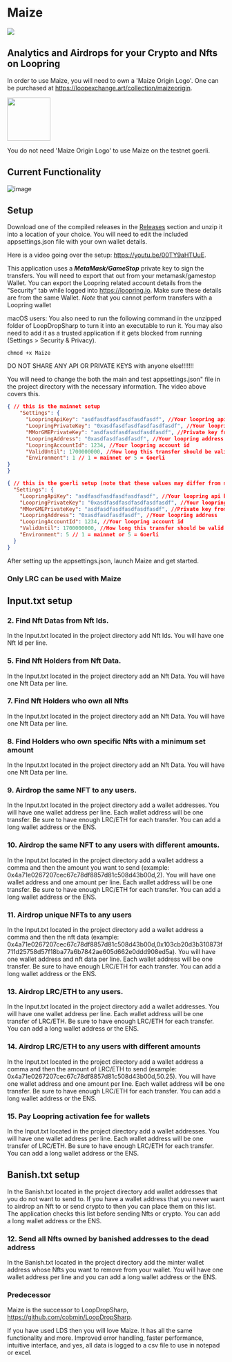 # Maize
![](https://user-images.githubusercontent.com/97369738/205774544-2b875df8-fa70-4a44-8184-50bd55af25d7.png)

## Analytics and Airdrops for your Crypto and Nfts on Loopring

In order to use Maize, you will need to own a 'Maize Origin Logo'. One can be purchased at https://loopexchange.art/collection/maizeorigin.

<img src="https://user-images.githubusercontent.com/97369738/206356200-491b3771-61f2-41c8-af85-3f2c308f0aaa.png" width="100" height="100" />

You do not need 'Maize Origin Logo' to use Maize on the testnet goerli.

## Current Functionality 
![image](https://user-images.githubusercontent.com/97369738/212672369-695db36b-00fe-4942-9729-84f19dda9fbd.png)

## Setup

Download one of the compiled releases in the [Releases](https://github.com/cobmin/maize/releases) section and unzip it into a location of your choice. You will need to edit the included appsettings.json file with your own wallet details. 

Here is a video going over the setup: https://youtu.be/00TY9aHTUuE.

This application uses a ***MetaMask/GameStop*** private key to sign the transfers. You will need to export that out from your metamask/gamestop Wallet. You can export the Loopring related account details from the "Security" tab while logged into https://loopring.io. Make sure these details are from the same Wallet. *Note* that you cannot perform transfers with a Loopring wallet

macOS users: You also need to run the following command in the unzipped folder of LoopDropSharp to turn it into an executable to run it. You may also need to add it as a trusted application if it gets blocked from running (Settings > Security & Privacy).

```
chmod +x Maize
```
DO NOT SHARE ANY API OR PRIVATE KEYS with anyone else!!!!!!! 

You will need to change the both the main and test appsettings.json" file in the project directory with the necessary information. The video above covers this. 

```json
{ // this is the mainnet setup
    "Settings": {
      "LoopringApiKey": "asdfasdfasdfasdfasdfasdf", //Your loopring api key.  DO NOT SHARE THIS AT ALL. FLOWERS INFORMATION
      "LoopringPrivateKey": "0xasdfasdfasdfasdfasdfasdf", //Your loopring private key.  DO NOT SHARE THIS AT ALL.
      "MMorGMEPrivateKey": "asdfasdfasdfasdfasdfasdf", //Private key from metamask. DO NOT SHARE THIS AT ALL.: null,
      "LoopringAddress": "0xasdfasdfasdfasdf", //Your loopring address
      "LoopringAccountId": 1234, //Your loopring account id
      "ValidUntil": 1700000000, //How long this transfer should be valid for. Shouldn't have to change this value
      "Environment": 1 // 1 = mainnet or 5 = Goerli
}
}

{ // this is the goerli setup (note that these values may differ from mainnet)
  "Settings": {
    "LoopringApiKey": "asdfasdfasdfasdfasdfasdf", //Your loopring api key.  DO NOT SHARE THIS AT ALL. FLOWERS INFORMATION
    "LoopringPrivateKey": "0xasdfasdfasdfasdfasdfasdf", //Your loopring private key.  DO NOT SHARE THIS AT ALL.
    "MMorGMEPrivateKey": "asdfasdfasdfasdfasdfasdf", //Private key from metamask. DO NOT SHARE THIS AT ALL.: null,
    "LoopringAddress": "0xasdfasdfasdfasdf", //Your loopring address
    "LoopringAccountId": 1234, //Your loopring account id
    "ValidUntil": 1700000000, //How long this transfer should be valid for. Shouldn't have to change this value
    "Environment": 5 // 1 = mainnet or 5 = Goerli
  }
}
```
After setting up the appsettings.json, launch Maize and get started.

### Only LRC can be used with Maize

## Input.txt setup

### 2. Find Nft Datas from Nft Ids.
In the Input.txt located in the project directory add Nft Ids. You will have one Nft Id per line.

### 5. Find Nft Holders from Nft Data.
In the Input.txt located in the project directory add an Nft Data. You will have one Nft Data per line.

### 7. Find Nft Holders who own all Nfts
In the Input.txt located in the project directory add an Nft Data. You will have one Nft Data per line.

### 8. Find Holders who own specific Nfts with a minimum set amount
In the Input.txt located in the project directory add an Nft Data. You will have one Nft Data per line.

### 9. Airdrop the same NFT to any users.
In the Input.txt located in the project directory add a wallet addresses. You will have one wallet address per line. Each wallet address will be one transfer. Be sure to have enough LRC/ETH for each transfer. You can add a long wallet address or the ENS.

### 10. Airdrop the same NFT to any users with different amounts.
In the Input.txt located in the project directory add a wallet address a comma and then the amount you want to send (example: 0x4a71e0267207cec67c78df8857d81c508d43b00d,2). You will have one wallet address and one amount per line. Each wallet address will be one transfer. Be sure to have enough LRC/ETH for each transfer. You can add a long wallet address or the ENS.

### 11. Airdrop unique NFTs to any users
In the Input.txt located in the project directory add a wallet address a comma and then the nft data (example: 0x4a71e0267207cec67c78df8857d81c508d43b00d,0x103cb20d3b310873f711d25758d57f18ba77a6b7842ae605d662e0ddd908ed5a). You will have one wallet address and nft data per line. Each wallet address will be one transfer. Be sure to have enough LRC/ETH for each transfer. You can add a long wallet address or the ENS.

### 13. Airdrop LRC/ETH to any users.
In the Input.txt located in the project directory add a wallet addresses. You will have one wallet address per line. Each wallet address will be one transfer of LRC/ETH. Be sure to have enough LRC/ETH for each transfer. You can add a long wallet address or the ENS.

### 14. Airdrop LRC/ETH to any users with different amounts
In the Input.txt located in the project directory add a wallet address a comma and then the amount of LRC/ETH to send (example: 0x4a71e0267207cec67c78df8857d81c508d43b00d,50.25). You will have one wallet address and one amount per line. Each wallet address will be one transfer. Be sure to have enough LRC/ETH for each transfer. You can add a long wallet address or the ENS.

### 15. Pay Loopring activation fee for wallets
In the Input.txt located in the project directory add a wallet addresses. You will have one wallet address per line. Each wallet address will be one transfer of LRC/ETH. Be sure to have enough LRC/ETH for each transfer. You can add a long wallet address or the ENS.

## Banish.txt setup
In the Banish.txt located in the project directory add wallet addresses that you do not want to send to. If you have a wallet address that you never want to airdrop an Nft to or send crypto to then you can place them on this list. The application checks this list before sending Nfts or crypto. You can add a long wallet address or the ENS.

### 12. Send all Nfts owned by banished addresses to the dead address
In the Banish.txt located in the project directory add the minter wallet address whose Nfts you want to remove from your wallet. You will have one wallet address per line and you can add a long wallet address or the ENS.

### Predecessor
Maize is the successor to LoopDropSharp, https://github.com/cobmin/LoopDropSharp. 

If you have used LDS then you will love Maize. It has all the same functionality and more. Improved error handling, faster performance, intuitive interface, and yes, all data is logged to a csv file to use in notepad or excel.
